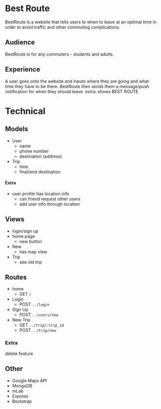# Best Route
BestRoute is a website that tells users to when to leave at an optimal time in order to avoid traffic and other commuting complications.

## Audience
BestRoute is for any commuters - students and adults.

## Experience
A user goes onto the website and inputs where they are going and what time they have to be there. BestRoute then sends them a message/push notification for when they should leave.
extra:
shows BEST ROUTE

# Technical
## Models
- User
  - name
  - phone number
  - destination (address)
- Trip
  - time
  - final/end destination


#### Extra
- user profile has location info
  - can friend request other users
  - add user info through location

## Views
- login/sign up
- home page
  - new button
- New
  - has map view
- Trip
  - see old trip


## Routes
- home
  - GET `/`
- Login
  - POST `../login`
- Sign Up
  - POST `../users/new`
- New Trip
  - GET `../trip/:trip_id`
  - POST `../trip/new`

### Extra
delete feature


## Other
- Google Maps API
- MongoDB
- mLab
- Express
- Bootstrap
